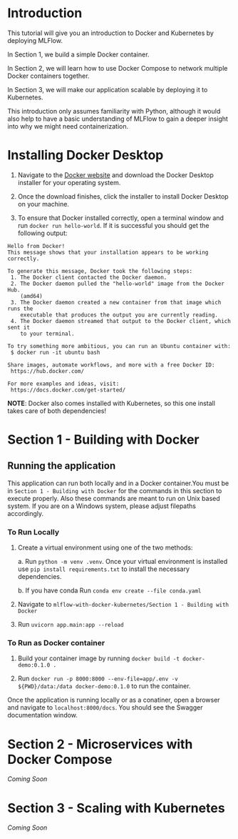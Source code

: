 # Introduction 
This tutorial will give you an introduction to Docker and Kubernetes by deploying MLFlow. 

In Section 1, we build a simple Docker container.

In Section 2, we will learn how to use Docker Compose to network multiple Docker containers together.

In Section 3, we will make our application scalable by deploying it to Kubernetes.

This introduction only assumes familiarity with Python, although it would also help to have a basic understanding of MLFlow to gain a deeper insight into why we might need containerization.

# Installing Docker Desktop

1. Navigate to the [Docker website](https://www.docker.com/get-started/) and download the Docker Desktop installer for your operating system.

2. Once the download finishes, click the installer to install Docker Desktop on your machine.

3. To ensure that Docker installed correctly, open a terminal window and run `docker run hello-world`. If it is successful you should get the following output:

```
Hello from Docker!
This message shows that your installation appears to be working correctly.

To generate this message, Docker took the following steps:
 1. The Docker client contacted the Docker daemon.
 2. The Docker daemon pulled the "hello-world" image from the Docker Hub.
    (amd64)
 3. The Docker daemon created a new container from that image which runs the
    executable that produces the output you are currently reading.
 4. The Docker daemon streamed that output to the Docker client, which sent it
    to your terminal.

To try something more ambitious, you can run an Ubuntu container with:
 $ docker run -it ubuntu bash

Share images, automate workflows, and more with a free Docker ID:
 https://hub.docker.com/

For more examples and ideas, visit:
 https://docs.docker.com/get-started/
```

**NOTE**: Docker also comes installed with Kubernetes, so this one install takes care of both dependencies!

# Section 1 - Building with Docker

## Running the application 

This application can run both locally and in a Docker container.You must be in `Section 1 - Building with Docker` for the commands in this section to execute properly. Also these commands are meant to run on Unix based system. If you are on a Windows system, please adjust filepaths accordingly.

### To Run Locally

1. Create a virtual environment using one of the two methods:
   
   a. Run `python -m venv .venv`. Once your virtual environment is installed use `pip install requirements.txt` to install the necessary dependencies.
   
   b. If you have conda Run `conda env create --file conda.yaml`

2. Navigate to `mlflow-with-docker-kubernetes/Section 1 - Building with Docker`

3. Run `uvicorn app.main:app --reload`

### To Run as Docker container

1. Build your container image by running `docker build -t docker-demo:0.1.0 .`

2. Run `docker run -p 8000:8000 --env-file=app/.env -v ${PWD}/data:/data docker-demo:0.1.0` to run the container.

Once the application is running locally or as a conatiner, open a browser and navigate to `localhost:8000/docs`. You should see the Swagger documentation window.

# Section 2 - Microservices with Docker Compose

*Coming Soon*

# Section 3 - Scaling with Kubernetes

*Coming Soon*